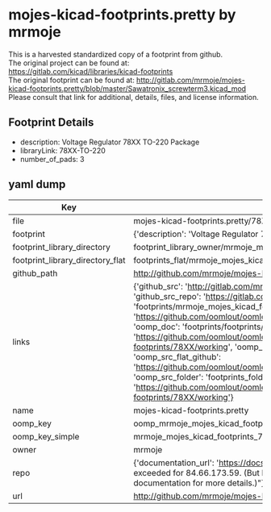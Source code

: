 # mojes-kicad-footprints.pretty by mrmoje  
This is a harvested standardized copy of a footprint from github.  
The original project can be found at:  
https://gitlab.com/kicad/libraries/kicad-footprints  
The original footprint can be found at:
http://gitlab.com/mrmoje/mojes-kicad-footprints.pretty/blob/master/Sawatronix_screwterm3.kicad_mod
Please consult that link for additional, details, files, and license information.  
## Footprint Details
* description: Voltage Regulator 78XX TO-220 Package  
* libraryLink: 78XX-TO-220  
* number_of_pads: 3  
## yaml dump  
| Key | Value |  
| --- | --- |  
| file | mojes-kicad-footprints.pretty/78XX.kicad_mod |  
| footprint | {'description': 'Voltage Regulator 78XX TO-220 Package', 'libraryLink': '78XX-TO-220', 'number_of_pads': 3} |  
| footprint_library_directory | footprint_library_owner/mrmoje_mojes-kicad-footprints.pretty |  
| footprint_library_directory_flat | footprints_flat/mrmoje_mojes_kicad_footprints_78xx/working |  
| github_path | http://github.com/mrmoje/mojes-kicad-footprints.pretty/blob/master/78XX.kicad_mod |  
| links | {'github_src': 'http://gitlab.com/mrmoje/mojes-kicad-footprints.pretty/blob/master/Sawatronix_screwterm3.kicad_mod', 'github_src_repo': 'https://gitlab.com/kicad/libraries/kicad-footprints', 'oomp_bot': 'footprints/mrmoje_mojes_kicad_footprints_78xx/working', 'oomp_bot_github': 'https://github.com/oomlout/oomlout_oomp_footprint_bot/tree/main/footprints/mrmoje_mojes_kicad_footprints_78xx/working', 'oomp_doc': 'footprints/footprints/mrmoje/mojes-kicad-footprints/78XX/working/', 'oomp_doc_github': 'https://github.com/oomlout/oomlout_oomp_footprint_doc/tree/main/footprints/footprints/mrmoje/mojes-kicad-footprints/78XX/working', 'oomp_src_flat': 'footprints_flat/footprints_flat/mrmoje_mojes_kicad_footprints_78xx/working', 'oomp_src_flat_github': 'https://github.com/oomlout/oomlout_oomp_footprint_src/tree/main/footprints_flat/mrmoje_mojes_kicad_footprints_78xx/working', 'oomp_src_folder': 'footprints_folder/footprints_folder/mrmoje/mojes-kicad-footprints/78XX/working', 'oomp_src_folder_github': 'https://github.com/oomlout/oomlout_oomp_footprint_src/tree/main/footprints_folder/mrmoje/mojes-kicad-footprints/78XX/working'} |  
| name | mojes-kicad-footprints.pretty |  
| oomp_key | oomp_mrmoje_mojes_kicad_footprints_78xx |  
| oomp_key_simple | mrmoje_mojes_kicad_footprints_78xx |  
| owner | mrmoje |  
| repo | {'documentation_url': 'https://docs.github.com/rest/overview/resources-in-the-rest-api#rate-limiting', 'message': "API rate limit exceeded for 84.66.173.59. (But here's the good news: Authenticated requests get a higher rate limit. Check out the documentation for more details.)"} |  
| url | http://github.com/mrmoje/mojes-kicad-footprints.pretty |  

